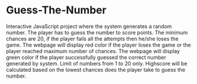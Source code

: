 # Guess-The-Number

Interactive JavaScript project where the system generates a random number.
The player has to guess the number to score points.
The minimum chances are 20, if the player fails all the attempts then he/she loses the game.
The webpage will display red color if the player loses the game or the player reached maximum number of chances.
The webpage will display green color if the player successfully guessed the correct number generated by system.
Limit of numbers from 1 to 20 only.
Highscore will be calculated based on the lowest chances does the player take to guess the number.
